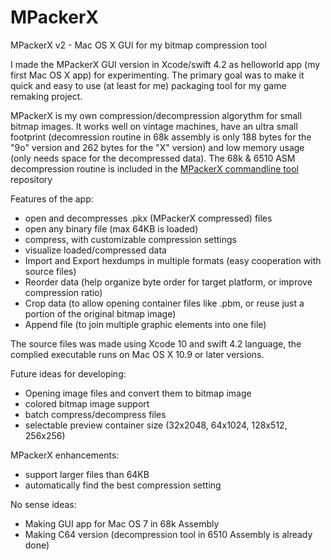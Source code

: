 # MPackerX
MPackerX v2 - Mac OS X GUI for my bitmap compression tool

I made the MPackerX GUI version in Xcode/swift 4.2 as helloworld app (my first Mac OS X app) for experimenting.
The primary goal was to make it quick and easy to use (at least for me) packaging tool for my game remaking project.

MPackerX is my own compression/decompression algorythm for small bitmap images. It works well on vintage machines, have an ultra small footprint (decomression routine in 68k assembly is only 188 bytes for the "9o" version and 262 bytes for the "X" version) and low memory usage (only needs space for the decompressed data). The 68k & 6510 ASM decompression routine is included in the [MPackerX commandline tool](https://github.com/AbelVincze/MPackerX-commandline) repository

Features of the app:
- open and decompresses .pkx (MPackerX compressed) files
- open any binary file (max 64KB is loaded)
- compress, with customizable compression settings
- visualize loaded/compressed data
- Import and Export hexdumps in multiple formats (easy cooperation with source files)
- Reorder data (help organize byte order for target platform, or improve compression ratio)
- Crop data (to allow opening container files like .pbm, or reuse just a portion of the original bitmap image)
- Append file (to join multiple graphic elements into one file)

The source files was made using Xcode 10 and swift 4.2 language, the complied executable runs on Mac OS X 10.9 or later versions.

Future ideas for developing:
- Opening image files and convert them to bitmap image
- colored bitmap image support
- batch compress/decompress files
- selectable preview container size (32x2048, 64x1024, 128x512, 256x256)

MPackerX enhancements:
- support larger files than 64KB
- automatically find the best compression setting

No sense ideas:
- Making GUI app for Mac OS 7 in 68k Assembly
- Making C64 version (decompression tool in 6510 Assembly is already done)
